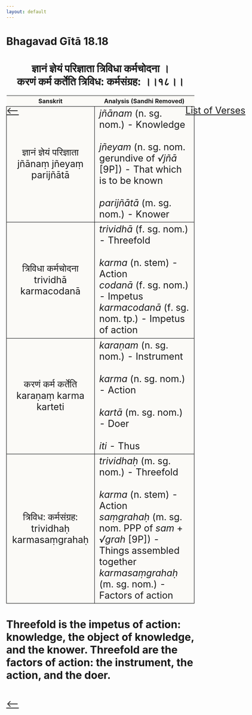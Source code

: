 ```yaml
---
layout: default
---
```

<!---
Text can be **bold**, _italic_, or ~~strikethrough~~.

[Link to another page](./another-page.html)

There should be whitespace between paragraphs.

There should be whitespace between paragraphs. We recommend including a README, or a file with information about your project.
--->

# Bhagavad Gītā 18.18

<style>
table {
  border-collapse: collapse;
  border-style: hidden;
}
th {
  background: #FBFAF7;
}
td {
  font-size: 25px;
  background: #FBFAF7;
  border: 1px solid black;
}
div.move {
  font-size: 25px;
}
</style>

<h1 style="text-align:center">
ज्ञानं ज्ञेयं परिज्ञाता त्रिविधा कर्मचोदना । <br>
करणं कर्म कर्तेति त्रिविध: कर्मसंग्रह: ।।१८।।
</h1>
<div class="move" style="position:relative;min-width:960px">
 <p style="position: absolute;left:480px;top:0"><a href="./ch18.html">List of Verses</a></p>
</div>
<div class="move" style="position:relative;min-width:960px">
 <p style="position: absolute;left:0;top:0"><a href="./v18-17.html">⟵</a></p>
</div>
<div class="move" style="position:relative;min-width:960px">
 <p style="position: absolute;right:0;top:0"><a href="./v18-19.html">⟶</a></p>
</div>

| Sanskrit | Analysis (Sandhi Removed) |
|:-:|-|
|  ज्ञानं ज्ञेयं परिज्ञाता<br>jñānaṃ jñeyaṃ parijñātā  | <em>jñānam</em> (n. sg. nom.) - Knowledge <br><br><em>jñeyam</em> (n. sg. nom. gerundive of <em>√jñā</em> [9P]) - That which is to be known<br><br><em>parijñātā</em> (m. sg. nom.) - Knower   |
| त्रिविधा कर्मचोदना<br>trividhā karmacodanā | <em>trividhā</em> (f. sg. nom.) - Threefold<br><br><em>karma</em> (n. stem) - Action<br><em>codanā</em> (f. sg. nom.) - Impetus<br><em>karmacodanā</em> (f. sg. nom. tp.) - Impetus of action |
| करणं कर्म कर्तेति<br>karaṇaṃ karma karteti | <em>karaṇam</em> (n. sg. nom.) - Instrument<br><br><em>karma</em> (n. sg. nom.) - Action<br><br><em>kartā</em> (m. sg. nom.) - Doer <br><br><em>iti</em> - Thus |
| त्रिविध: कर्मसंग्रह:<br>trividhaḥ karmasaṃgrahaḥ | <em>trividhaḥ</em> (m. sg. nom.) - Threefold<br><br><em>karma</em> (n. stem) - Action<br><em>saṃgrahaḥ</em> (m. sg. nom. PPP of <em>sam</em> + <em>√grah</em> [9P]) - Things assembled together<br><em>karmasaṃgrahaḥ</em> (m. sg. nom.) - Factors of action   |

<h1>
Threefold is the impetus of action: knowledge, the object of knowledge, and the knower.
Threefold are the factors of action: the instrument, the action, and the doer.
</h1>
<div class="move" style="position:relative;min-width:960px">
 <p style="position: absolute;left:0;top:0"><a href="./v18-17.html">⟵</a></p>
</div>
<div class="move" style="position:relative;min-width:960px">
 <p style="position: absolute;right:0;top:0"><a href="./v18-19.html">⟶</a></p>
</div>
